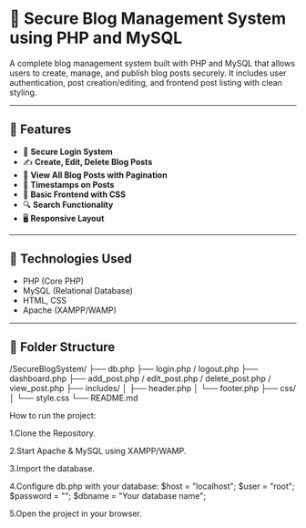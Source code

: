 # 📝 Secure Blog Management System using PHP and MySQL

A complete blog management system built with PHP and MySQL that allows users to create, manage, and publish blog posts securely. It includes user authentication, post creation/editing, and frontend post listing with clean styling.

---



## 🚀 Features

- 🔐 **Secure Login System**
- ✍️ **Create, Edit, Delete Blog Posts**
- 🧾 **View All Blog Posts with Pagination**
- 📅 **Timestamps on Posts**
- 🎨 **Basic Frontend with CSS**
- 🔍 **Search Functionality**
- 🖥️ **Responsive Layout**

---

## 🧰 Technologies Used

- PHP (Core PHP)
- MySQL (Relational Database)
- HTML, CSS
- Apache (XAMPP/WAMP)

---

## 📁 Folder Structure

/SecureBlogSystem/
├── db.php
├── login.php / logout.php
├── dashboard.php
├── add_post.php / edit_post.php / delete_post.php / view_post.php
├── includes/
│ ├── header.php
│ └── footer.php
├── css/
│ └── style.css
└── README.md

How to run the project:

1.Clone the Repository.

2.Start Apache & MySQL using XAMPP/WAMP.

3.Import the database.

4.Configure db.php with your database: $host = "localhost"; $user = "root"; $password = ""; $dbname = "Your database name";

5.Open the project in your browser.
